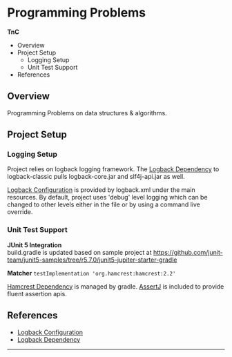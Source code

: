 # Programming Problems

**TnC**
- Overview
- Project Setup
  - Logging Setup
  - Unit Test Support
- References

## Overview
Programming Problems on data structures & algorithms. 
 
## Project Setup

### Logging Setup 
Project relies on logback logging framework. 
The [Logback Dependency] to logback-classic pulls logback-core.jar and slf4j-api.jar as well.

[Logback Configuration] is provided by logback.xml under the main resources.
By default, project uses 'debug' level logging which can be changed to other levels either in the file or by using a command live override.
 
### Unit Test Support

**JUnit 5 Integration**\
build.gradle is updated based on sample project at https://github.com/junit-team/junit5-samples/tree/r5.7.0/junit5-jupiter-starter-gradle

**Matcher**
    ```testImplementation 'org.hamcrest:hamcrest:2.2'```

[Hamcrest Dependency] is managed by gradle.
[AssertJ] is included to provide fluent assertion apis.
 
 
## References
- [Logback Configuration]
- [Logback Dependency]

---
[Logback Configuration]: http://logback.qos.ch/manual/configuration.html 
[Logback Dependency]: http://logback.qos.ch/setup.html#ide
[Hamcrest Dependency]: http://hamcrest.org/JavaHamcrest/distributables#using-hamcrest-in-a-gradle-project
[AssertJ]: https://assertj.github.io/doc/#assertj-core-quick-start
